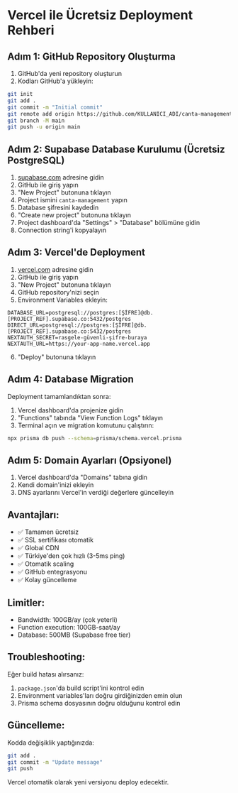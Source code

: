 # Vercel ile Ücretsiz Deployment Rehberi

## Adım 1: GitHub Repository Oluşturma

1. GitHub'da yeni repository oluşturun
2. Kodları GitHub'a yükleyin:

```bash
git init
git add .
git commit -m "Initial commit"
git remote add origin https://github.com/KULLANICI_ADI/canta-management.git
git branch -M main
git push -u origin main
```

## Adım 2: Supabase Database Kurulumu (Ücretsiz PostgreSQL)

1. [supabase.com](https://supabase.com) adresine gidin
2. GitHub ile giriş yapın
3. "New Project" butonuna tıklayın
4. Project ismini `canta-management` yapın
5. Database şifresini kaydedin
6. "Create new project" butonuna tıklayın
7. Project dashboard'da "Settings" > "Database" bölümüne gidin
8. Connection string'i kopyalayın

## Adım 3: Vercel'de Deployment

1. [vercel.com](https://vercel.com) adresine gidin
2. GitHub ile giriş yapın
3. "New Project" butonuna tıklayın
4. GitHub repository'nizi seçin
5. Environment Variables ekleyin:

```
DATABASE_URL=postgresql://postgres:[ŞİFRE]@db.[PROJECT_REF].supabase.co:5432/postgres
DIRECT_URL=postgresql://postgres:[ŞİFRE]@db.[PROJECT_REF].supabase.co:5432/postgres
NEXTAUTH_SECRET=rasgele-güvenli-şifre-buraya
NEXTAUTH_URL=https://your-app-name.vercel.app
```

6. "Deploy" butonuna tıklayın

## Adım 4: Database Migration

Deployment tamamlandıktan sonra:

1. Vercel dashboard'da projenize gidin
2. "Functions" tabında "View Function Logs" tıklayın
3. Terminal açın ve migration komutunu çalıştırın:

```bash
npx prisma db push --schema=prisma/schema.vercel.prisma
```

## Adım 5: Domain Ayarları (Opsiyonel)

1. Vercel dashboard'da "Domains" tabına gidin
2. Kendi domain'inizi ekleyin
3. DNS ayarlarını Vercel'in verdiği değerlere güncelleyin

## Avantajları:

- ✅ Tamamen ücretsiz
- ✅ SSL sertifikası otomatik
- ✅ Global CDN
- ✅ Türkiye'den çok hızlı (3-5ms ping)
- ✅ Otomatik scaling
- ✅ GitHub entegrasyonu
- ✅ Kolay güncelleme

## Limitler:

- Bandwidth: 100GB/ay (çok yeterli)
- Function execution: 100GB-saat/ay
- Database: 500MB (Supabase free tier)

## Troubleshooting:

Eğer build hatası alırsanız:
1. `package.json`'da build script'ini kontrol edin
2. Environment variables'ları doğru girdiğinizden emin olun
3. Prisma schema dosyasının doğru olduğunu kontrol edin

## Güncelleme:

Kodda değişiklik yaptığınızda:
```bash
git add .
git commit -m "Update message"
git push
```

Vercel otomatik olarak yeni versiyonu deploy edecektir.
